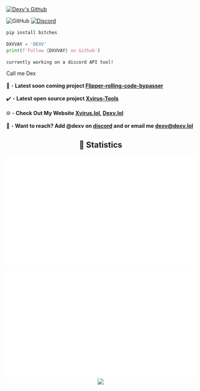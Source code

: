 <a href="https://www.youtube.com/watch?v=zL19uMsnpSU&t" target="_blank"> <img src="https://i.pinimg.com/originals/4b/dc/f4/4bdcf4287dafcf99a2bfd849d869567b.jpg" alt="Dexv's Github"/></a>

![GitHub](https://komarev.com/ghpvc/?username=DXVVAY&style=flat)
[![Discord](https://dcbadge.vercel.app/api/shield/11852672303809331708?style=flat&logoColor=presence&theme=clean)](https://discord.com/users/1185267230380933170)
<br>

```python
pip install bitches
```
```python
DXVVAY = 'DEXV'
print(f'Follow {DXVVAY} on Github')
```
```sh-session
currently working on a discord API tool!
```
Call me Dex 

📂・**Latest soon coming project [Flipper-rolling-code-bypasser](https://www.youtube.com/watch?v=O91DT1pR1ew)**

✔️・**Latest open source project [Xvirus-Tools](https://github.com/Xvirus0/Xvirus-Tools)**

🌐・**Check Out My Website [Xvirus.lol](https://xvirus.lol), [Dexv.lol](https://dexv.lol)**

📩・**Want to reach? Add @dexv on [discord](https://discord.gg/xvirustool) and or email me dexv@dexv.lol**

<div align="center">
  <h2 align="center">🔴 Statistics</h2>
  <img src="https://raw.githubusercontent.com/DXVVAY/DXVVAY/stats/generated/overview.svg#gh-dark-mode-only">
  <img src="https://raw.githubusercontent.com/DXVVAY/DXVVAY/stats/generated/languages.svg#gh-dark-mode-only">
  <img src="http://github-readme-streak-stats.herokuapp.com?user=DXVVAY&theme=tokyonight_duo&hide_border=true&mode=weekly">
</div>
